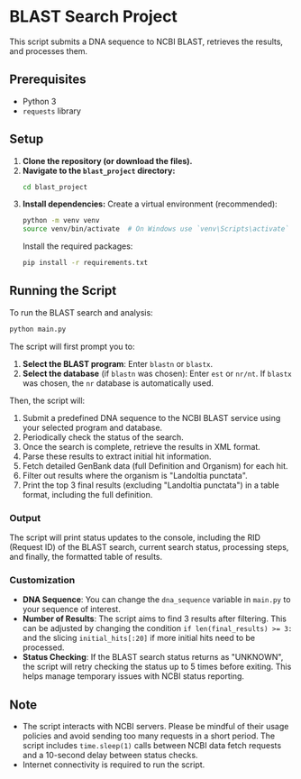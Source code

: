 # BLAST Search Project

This script submits a DNA sequence to NCBI BLAST, retrieves the results, and processes them.

## Prerequisites

- Python 3
- `requests` library

## Setup

1.  **Clone the repository (or download the files).**
2.  **Navigate to the `blast_project` directory:**
    ```bash
    cd blast_project
    ```
3.  **Install dependencies:**
    Create a virtual environment (recommended):
    ```bash
    python -m venv venv
    source venv/bin/activate  # On Windows use `venv\Scripts\activate`
    ```
    Install the required packages:
    ```bash
    pip install -r requirements.txt
    ```

## Running the Script

To run the BLAST search and analysis:

```bash
python main.py
```

The script will first prompt you to:
1.  **Select the BLAST program**: Enter `blastn` or `blastx`.
2.  **Select the database** (if `blastn` was chosen): Enter `est` or `nr/nt`. If `blastx` was chosen, the `nr` database is automatically used.

Then, the script will:
1. Submit a predefined DNA sequence to the NCBI BLAST service using your selected program and database.
2. Periodically check the status of the search.
3. Once the search is complete, retrieve the results in XML format.
4. Parse these results to extract initial hit information.
5. Fetch detailed GenBank data (full Definition and Organism) for each hit.
6. Filter out results where the organism is "Landoltia punctata".
7. Print the top 3 final results (excluding "Landoltia punctata") in a table format, including the full definition.

### Output
The script will print status updates to the console, including the RID (Request ID) of the BLAST search, current search status, processing steps, and finally, the formatted table of results.

### Customization
- **DNA Sequence**: You can change the `dna_sequence` variable in `main.py` to your sequence of interest.
- **Number of Results**: The script aims to find 3 results after filtering. This can be adjusted by changing the condition `if len(final_results) >= 3:` and the slicing `initial_hits[:20]` if more initial hits need to be processed.
- **Status Checking**: If the BLAST search status returns as "UNKNOWN", the script will retry checking the status up to 5 times before exiting. This helps manage temporary issues with NCBI status reporting.

## Note
- The script interacts with NCBI servers. Please be mindful of their usage policies and avoid sending too many requests in a short period. The script includes `time.sleep(1)` calls between NCBI data fetch requests and a 10-second delay between status checks.
- Internet connectivity is required to run the script.
